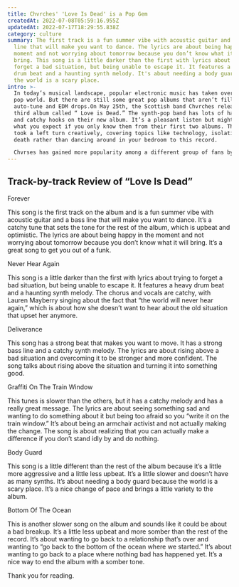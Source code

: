 ```yaml
---
title: Chvrches' 'Love Is Dead' is a Pop Gem
createdAt: 2022-07-08T05:59:16.955Z
updatedAt: 2022-07-17T18:29:55.838Z
category: culture
summary: The first track is a fun summer vibe with acoustic guitar and a bass
  line that will make you want to dance. The lyrics are about being happy in the
  moment and not worrying about tomorrow because you don’t know what it will
  bring. This song is a little darker than the first with lyrics about trying to
  forget a bad situation, but being unable to escape it. It features a heavy
  drum beat and a haunting synth melody. It's about needing a body guard because
  the world is a scary place.
intro: >-
  In today’s musical landscape, popular electronic music has taken over the
  pop world. But there are still some great pop albums that aren’t filled with
  auto-tune and EDM drops.On May 25th, the Scottish band Chvrches released their
  third album called “ Love is Dead.” The synth-pop band has lots of happy vibes
  and catchy hooks on their new album. It’s a pleasant listen but might not be
  what you expect if you only know them from their first two albums. The band
  took a left turn creatively, covering topics like technology, isolation and
  death rather than dancing around in your bedroom to this record. 

  Chvrses has gained more popularity among a different group of fans by releasing this album than they ever did with their first two releases combined. This is partially because they have expanded their audience by collaborating on songs with Haim and Bleachers recently as well as making this change in sound so now they have crossover appeal to radio listeners too!
---
```


## Track-by-track Review of “Love Is Dead”

Forever

This song is the first track on the album and is a fun summer vibe with acoustic guitar and a bass line that will make you want to dance. It’s a catchy tune that sets the tone for the rest of the album, which is upbeat and optimistic. The lyrics are about being happy in the moment and not worrying about tomorrow because you don’t know what it will bring. It’s a great song to get you out of a funk.

Never Hear Again

This song is a little darker than the first with lyrics about trying to forget a bad situation, but being unable to escape it. It features a heavy drum beat and a haunting synth melody. The chorus and vocals are catchy, with Lauren Mayberry singing about the fact that “the world will never hear again,” which is about how she doesn’t want to hear about the old situation that upset her anymore.

Deliverance

This song has a strong beat that makes you want to move. It has a strong bass line and a catchy synth melody. The lyrics are about rising above a bad situation and overcoming it to be stronger and more confident. The song talks about rising above the situation and turning it into something good.

Graffiti On The Train Window

This tunes is slower than the others, but it has a catchy melody and has a really great message. The lyrics are about seeing something sad and wanting to do something about it but being too afraid so you “write it on the train window.” It’s about being an armchair activist and not actually making the change. The song is about realizing that you can actually make a difference if you don’t stand idly by and do nothing.

Body Guard

This song is a little different than the rest of the album because it’s a little more aggressive and a little less upbeat. It’s a little slower and doesn’t have as many synths. It’s about needing a body guard because the world is a scary place. It’s a nice change of pace and brings a little variety to the album.

Bottom Of The Ocean

This is another slower song on the album and sounds like it could be about a bad breakup. It’s a little less upbeat and more somber than the rest of the record. It’s about wanting to go back to a relationship that’s over and wanting to “go back to the bottom of the ocean where we started.” It’s about wanting to go back to a place where nothing bad has happened yet. It’s a nice way to end the album with a somber tone.

Thank you for reading.
